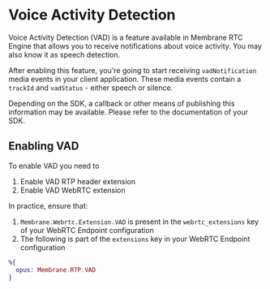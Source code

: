 # Voice Activity Detection
Voice Activity Detection (VAD) is a feature available in Membrane RTC Engine that allows you to receive notifications about voice activity.
You may also know it as speech detection.

After enabling this feature, you're going to start receiving `vadNotification` media events in your client application.
These media events contain a `trackId` and `vadStatus` - either speech or silence.

Depending on the SDK, a callback or other means of publishing this information may be available.
Please refer to the documentation of your SDK.

## Enabling VAD
To enable VAD you need to
1. Enable VAD RTP header extension
2. Enable VAD WebRTC extension

In practice, ensure that:
1. `Membrane.Webrtc.Extension.VAD` is present in the `webrtc_extensions` key of your WebRTC Endpoint configuration
2. The following is part of the `extensions` key in your WebRTC Endpoint configuration
```elixir
%{
  opus: Membrane.RTP.VAD
}
```
